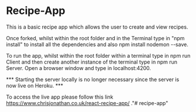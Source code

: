 # Recipe-App

This is a basic recipe app which allows the user to create and view recipes.

Once forked, whilst within the root folder and in the Terminal type in "npm install" to install all the dependencies and also npm install nodemon --save.

To run the app, whilst within the root folder within a terminal type in npm run Client and then create another instance of the terminal type in npm run Server. Open a browser window and type in localhost:4200.

*** Starting the server locally is no longer necessary since the server is now live on Heroku. ***

To access the live app please follow this link https://www.chrisjonathan.co.uk/react-recipe-app/ ."# recipe-app" 
